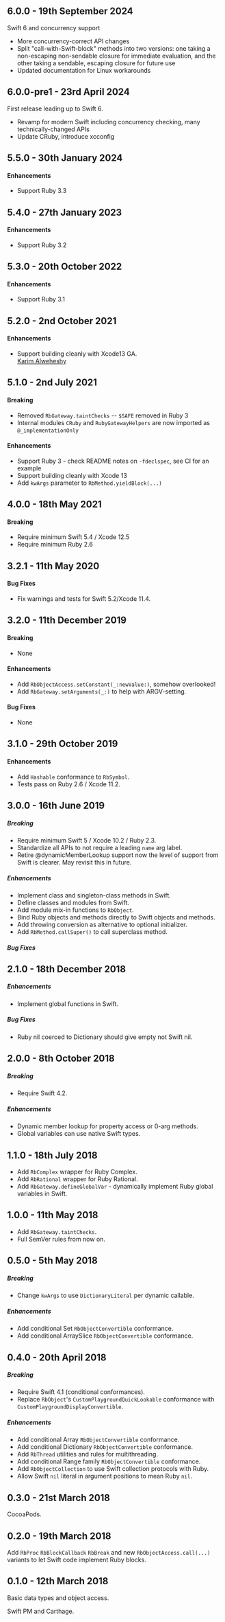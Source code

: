 ## 6.0.0 - 19th September 2024

Swift 6 and concurrency support

* More concurrency-correct API changes
* Split "call-with-Swift-block" methods into two versions: one taking
  a non-escaping non-sendable closure for immediate evaluation, and
  the other taking a sendable, escaping closure for future use
* Updated documentation for Linux workarounds

## 6.0.0-pre1 - 23rd April 2024

First release leading up to Swift 6.

* Revamp for modern Swift including concurrency
  checking, many technically-changed APIs
* Update CRuby, introduce xcconfig

## 5.5.0 - 30th January 2024

#### Enhancements

* Support Ruby 3.3

## 5.4.0 - 27th January 2023

#### Enhancements

* Support Ruby 3.2

## 5.3.0 - 20th October 2022

#### Enhancements

* Support Ruby 3.1

## 5.2.0 - 2nd October 2021

#### Enhancements

* Support building cleanly with Xcode13 GA.  
  [Karim Alweheshy](https://github.com/karimalweheshy)

## 5.1.0 - 2nd July 2021

#### Breaking

* Removed `RbGateway.taintChecks` -- `$SAFE` removed in Ruby 3
* Internal modules `CRuby` and `RubyGatewayHelpers` are now imported as
  `@_implementationOnly`

#### Enhancements

* Support Ruby 3 - check README notes on `-fdeclspec`, see CI for an example
* Support building cleanly with Xcode 13
* Add `kwArgs` parameter to `RbMethod.yieldBlock(...)`

## 4.0.0 - 18th May 2021

#### Breaking

* Require minimum Swift 5.4 / Xcode 12.5
* Require minimum Ruby 2.6

## 3.2.1 - 11th May 2020

#### Bug Fixes

* Fix warnings and tests for Swift 5.2/Xcode 11.4.

## 3.2.0 - 11th December 2019

#### Breaking

* None

#### Enhancements

* Add `RbObjectAccess.setConstant(_:newValue:)`, somehow overlooked!
* Add `RbGateway.setArguments(_:)` to help with ARGV-setting.

#### Bug Fixes

* None

## 3.1.0 - 29th October 2019

#### Enhancements

* Add `Hashable` conformance to `RbSymbol`.
* Tests pass on Ruby 2.6 / Xcode 11.2.

## 3.0.0 - 16th June 2019

##### Breaking

* Require minimum Swift 5 / Xcode 10.2 / Ruby 2.3.
* Standardize all APIs to not require a leading `name` arg label.
* Retire @dynamicMemberLookup support now the level of support from Swift
  is clearer.  May revisit this in future.

##### Enhancements

* Implement class and singleton-class methods in Swift.
* Define classes and modules from Swift.
* Add module mix-in functions to `RbObject`.
* Bind Ruby objects and methods directly to Swift objects and methods.
* Add throwing conversion as alternative to optional initializer.
* Add `RbMethod.callSuper()` to call superclass method.

##### Bug Fixes

## 2.1.0 - 18th December 2018

##### Enhancements

* Implement global functions in Swift.

##### Bug Fixes

* Ruby nil coerced to Dictionary should give empty not Swift nil.

## 2.0.0 - 8th October 2018

##### Breaking

* Require Swift 4.2.

##### Enhancements

* Dynamic member lookup for property access or 0-arg methods.
* Global variables can use native Swift types.

## 1.1.0 - 18th July 2018

* Add `RbComplex` wrapper for Ruby Complex.
* Add `RbRational` wrapper for Ruby Rational.
* Add `RbGateway.defineGlobalVar` - dynamically implement Ruby global
  variables in Swift.

## 1.0.0 - 11th May 2018

* Add `RbGateway.taintChecks`.
* Full SemVer rules from now on.

## 0.5.0 - 5th May 2018

##### Breaking

* Change `kwArgs` to use `DictionaryLiteral` per dynamic callable.

##### Enhancements

* Add conditional Set `RbObjectConvertible` conformance.
* Add conditional ArraySlice `RbObjectConvertible` conformance.

## 0.4.0 - 20th April 2018

##### Breaking

* Require Swift 4.1 (conditional conformances).
* Replace `RbObject`'s `CustomPlaygroundQuickLookable` conformance with
  `CustomPlaygroundDisplayConvertible`.

##### Enhancements

* Add conditional Array `RbObjectConvertible` conformance.
* Add conditional Dictionary `RbObjectConvertible` conformance.
* Add `RbThread` utilities and rules for multithreading.
* Add conditional Range family `RbObjectConvertible` conformance.
* Add `RbObjectCollection` to use Swift collection protocols with Ruby.
* Allow Swift `nil` literal in argument positions to mean Ruby `nil`.

## 0.3.0 - 21st March 2018

CocoaPods.

## 0.2.0 - 19th March 2018

Add `RbProc` `RbBlockCallback` `RbBreak` and new `RbObjectAccess.call(...)`
variants to let Swift code implement Ruby blocks.

## 0.1.0 - 12th March 2018

Basic data types and object access.

Swift PM and Carthage.
